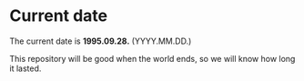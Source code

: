 # Current date

The current date is **1995.09.28.** (YYYY.MM.DD.)

This repository will be good when the world ends, so we will know how long it lasted.